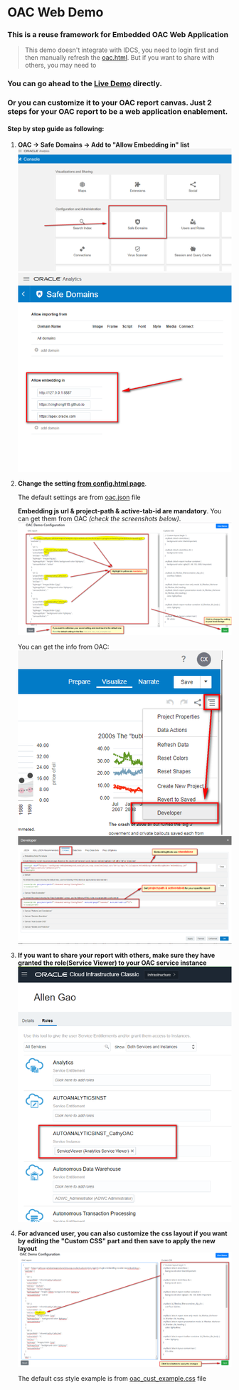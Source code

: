  # OAC Web Demo
 ### This is a reuse framework for Embedded OAC Web Application
>This demo doesn't integrate with IDCS, you need to login first and then manually refresh the [oac.html](oac.html). But if you want to share with others, you may need to 

### You can go ahead to the [Live Demo](oac.html) directly.

### Or you can customize it to your OAC report canvas. Just 2 steps for your OAC report to be a web application enablement.

#### Step by step guide as following:
1. **OAC -> Safe Domains -> Add to "Allow Embedding in" list**
    ![](images/guide/Guide_01.png)
    ![](images/guide/Guide_02.png)

2. **Change the setting [from config.html page](config.html)**.
    
    The default settings are from [oac.json](oac.json) file
    
    **Embedding js url & project-path & active-tab-id are mandatory**. You can get them from OAC _(check the screenshots below)_.
    ![](images/guide/Guide_03.png)
    
    You can get the info from OAC:
    ![](images/guide/Guide_04.png)
    ![](images/guide/Guide_05.png)

3. **If you want to share your report with others, make sure they have granted the role(Service Viewer) to your OAC service instance**
    ![](images/guide/Guide_07.png)

4. **For advanced user, you can also customize the css layout if you want by editing the "Custom CSS" part and then save to apply the new layout**
    ![](images/guide/Guide_06.png)

    The default css style example is from [oac_cust_example.css](css/oac_cust_example.css) file
